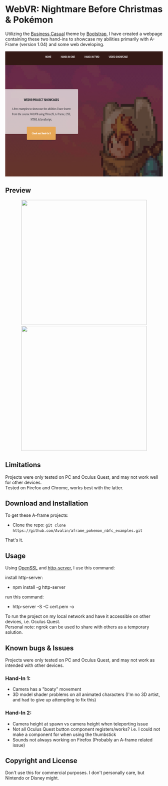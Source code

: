 # WebVR: Nightmare Before Christmas & Pokémon

Utilizing the [Business Casual](https://startbootstrap.com/theme/business-casual/) theme by [Bootstrap](https://getbootstrap.com/), I have created a webpage containing these two hand-ins to showcase my abilities primarily with A-Frame (version 1.04) and some web developing.

<p align="center">
  <img width="640" height="400" src="webpage.PNG">
</p>

## Preview
<p align="center">
  <img width="400" height="400" src="Hand-In-1.gif">
  <img width="400" height="400" src="Hand-In-2.gif">
</p>

## Limitations
Projects were only tested on PC and Oculus Quest, and may not work well for other devices. <br/>
Tested on Firefox and Chrome, works best with the latter.

## Download and Installation
To get these A-frame projects:

* Clone the repo: `git clone https://github.com/Avalin/aframe_pokemon_nbfc_examples.git`

That's it.

## Usage
Using [OpenSSL](https://github.com/openssl/openssl) and [http-server](https://github.com/http-party/http-server), I use this command:

install http-server:
* npm install -g http-server

run this command:
* http-server -S -C cert.pem -o

To run the project on my local network and have it accessible on other devices, i.e. Oculus Quest. <br/>
Personal note: ngrok can be used to share with others as a temporary solution.

## Known bugs & Issues
Projects were only tested on PC and Oculus Quest, and may not work as intended with other devices.

### Hand-In 1:
- Camera has a "boaty" movement
- 3D model shader problems on all animated characters (I'm no 3D artist, and had to give up attempting to fix this)

### Hand-In 2: 
- Camera height at spawn vs camera height when teleporting issue
- Not all Oculus Quest button component registers/works? i.e. I could not make a component for when using the thumbstick
- Sounds not always working on Firefox (Probably an A-frame related issue)

## Copyright and License

Don't use this for commercial purposes. I don't personally care, but Nintendo or Disney might.
